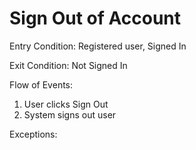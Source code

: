 # Sign Out of Account

Entry Condition: Registered user, Signed In

Exit Condition: Not Signed In

Flow of Events:
1. User clicks Sign Out
2. System signs out user

Exceptions:
